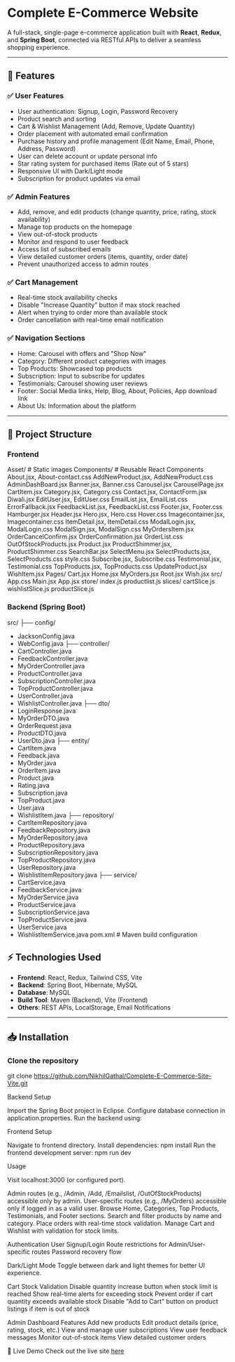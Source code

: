 # Complete E-Commerce Website

A full-stack, single-page e-commerce application built with **React**, **Redux**, and **Spring Boot**, connected via RESTful APIs to deliver a seamless shopping experience.

---

## 🚀 Features

### ✅ User Features
- User authentication: Signup, Login, Password Recovery
- Product search and sorting
- Cart & Wishlist Management (Add, Remove, Update Quantity)
- Order placement with automated email confirmation
- Purchase history and profile management (Edit Name, Email, Phone, Address, Password)
- User can delete account or update personal info
- Star rating system for purchased items (Rate out of 5 stars)
- Responsive UI with Dark/Light mode
- Subscription for product updates via email

### ✅ Admin Features
- Add, remove, and edit products (change quantity, price, rating, stock availability)
- Manage top products on the homepage
- View out-of-stock products
- Monitor and respond to user feedback
- Access list of subscribed emails
- View detailed customer orders (items, quantity, order date)
- Prevent unauthorized access to admin routes

### ✅ Cart Management
- Real-time stock availability checks
- Disable "Increase Quantity" button if max stock reached
- Alert when trying to order more than available stock
- Order cancellation with real-time email notification

### ✅ Navigation Sections
- Home: Carousel with offers and "Shop Now"
- Category: Different product categories with images
- Top Products: Showcased top products
- Subscription: Input to subscribe for updates
- Testimonials: Carousel showing user reviews
- Footer: Social Media links, Help, Blog, About, Policies, App download link
- About Us: Information about the platform

---

## 📂 Project Structure

### Frontend

Asset/ # Static images
Components/ # Reusable React Components
About.jsx, About-contact.css
AddNewProduct.jsx, AddNewProduct.css
AdminDashBoard.jsx
Banner.jsx, Banner.css
Carousel.jsx
CarouselPage.jsx
CartItem.jsx
Category.jsx, Category.css
Contact.jsx, ContactForm.jsx
Diwali.jsx
EditUser.jsx, EditUser.css
EmailList.jsx, EmailList.css
ErrorFallback.jsx
FeedbackList.jsx, FeedbackList.css
Footer.jsx, Footer.css
Hamburger.jsx
Header.jsx
Hero.jsx, Hero.css
Hover.css
Imagecontainer.jsx, Imagecontainer.css
ItemDetail.jsx, ItemDetail.css
ModalLogin.jsx, ModalLogin.css
ModalSign.jsx, ModalSign.css
MyOrdersItem.jsx
OrderCancelConfirm.jsx
OrderConfirmation.jsx
OrderList.css
OutOfStockProducts.jsx
Product.jsx
ProductShimmer.jsx, ProductShimmer.css
SearchBar.jsx
SelectMenu.jsx
SelectProducts.jsx, SelectProducts.css
style.css
Subscribe.jsx, Subscribe.css
Testimonial.jsx, Testimonial.css
TopProducts.jsx, TopProducts.css
UpdateProduct.jsx
WishItem.jsx
Pages/
Cart.jsx
Home.jsx
MyOrders.jsx
Root.jsx
Wish.jsx
src/
App.css
Main.jsx
App.jsx
store/
index.js
productlist.js
slices/
cartSlice.js
wishlistSlice.js
productSlice.js

### Backend (Spring Boot)

src/
├── config/
- JacksonConfig.java
- WebConfig.java
├── controller/
- CartController.java
- FeedbackController.java
- MyOrderController.java
- ProductController.java
- SubscriptionController.java
- TopProductController.java
- UserController.java
- WishlistController.java
├── dto/
- LoginResponse.java
- MyOrderDTO.java
- OrderRequest.java
- ProductDTO.java
- UserDto.java
├── entity/
- CartItem.java
- Feedback.java
- MyOrder.java
- OrderItem.java
- Product.java
- Rating.java
- Subscription.java
- TopProduct.java
- User.java
- WishlistItem.java
├── repository/
- CartItemRepository.java
- FeedbackRepository.java
- MyOrderRepository.java
- ProductRepository.java
- SubscriptionRepository.java
- TopProductRepository.java
- UserRepository.java
- WishlistItemRepository.java
├── service/
- CartService.java
- FeedbackService.java
- MyOrderService.java
- ProductService.java
- SubscriptionService.java
- TopProductService.java
- UserService.java
- WishlistItemService.java
pom.xml # Maven build configuration


## ⚡ Technologies Used
- **Frontend**: React, Redux, Tailwind CSS, Vite
- **Backend**: Spring Boot, Hibernate, MySQL
- **Database**: MySQL
- **Build Tool**: Maven (Backend), Vite (Frontend)
- **Others**: REST APIs, LocalStorage, Email Notifications

---

## 📥 Installation

### Clone the repository

git clone https://github.com/NikhilGathal/Complete-E-Commerce-Site-Vite.git


Backend Setup

Import the Spring Boot project in Eclipse.
Configure database connection in application.properties.
Run the backend using:


Frontend Setup

Navigate to frontend directory.
Install dependencies:
npm install
Run the frontend development server:
npm run dev

Usage

Visit localhost:3000 (or configured port).

Admin routes (e.g., /Admin, /Add, /Emailslist, /OutOfStockProducts) accessible only by admin.
User-specific routes (e.g., /MyOrders) accessible only if logged in as a valid user.
Browse Home, Categories, Top Products, Testimonials, and Footer sections.
Search and filter products by name and category.
Place orders with real-time stock validation.
Manage Cart and Wishlist with validation for stock limits.

Authentication
User Signup/Login
Route restrictions for Admin/User-specific routes
Password recovery flow

Dark/Light Mode
Toggle between dark and light themes for better UI experience.

Cart Stock Validation
Disable quantity increase button when stock limit is reached
Show real-time alerts for exceeding stock
Prevent order if cart quantity exceeds available stock
Disable "Add to Cart" button on product listings if item is out of stock

Admin Dashboard Features
Add new products
Edit product details (price, rating, stock, etc.)
View and manage user subscriptions
View user feedback messages
Monitor out-of-stock items
View detailed customer orders

🚀 Live Demo
Check out the live site [here](https://ecommerce-site-15.netlify.app/)
